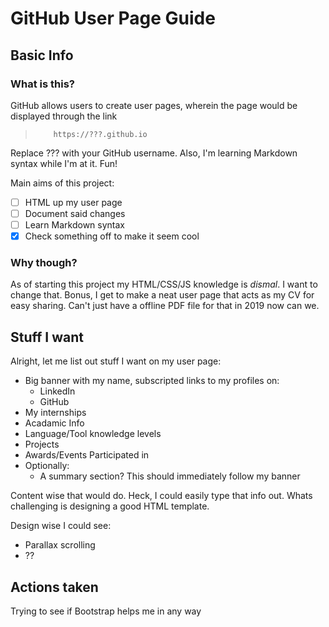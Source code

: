 # GitHub User Page Guide
## Basic Info
### What is this?

GitHub allows users to create user pages, wherein the page would be displayed through the link 
>         https://???.github.io 
Replace ??? with your GitHub username.
Also, I'm learning Markdown syntax while I'm at it. Fun!

Main aims of this project:
- [ ] HTML up my user page
- [ ] Document said changes
- [ ] Learn Markdown syntax
- [x] Check something off to make it seem cool

### Why though?

As of starting this project my HTML/CSS/JS knowledge is *dismal*. I want to change that.
Bonus, I get to make a neat user page that acts as my CV for easy sharing. Can't just have a offline PDF file for that in 2019 now can we.

## Stuff I want

Alright, let me list out stuff I want on my user page:

- Big banner with my name, subscripted links to my profiles on:
  - LinkedIn
  - GitHub
- My internships
- Acadamic Info
- Language/Tool knowledge levels
- Projects
- Awards/Events Participated in
- Optionally:
  - A summary section? This should immediately follow my banner

 Content wise that would do. Heck, I could easily type that info out. Whats challenging is designing a good HTML template.

 Design wise I could see:
 - Parallax scrolling
 - ??
 
 ## Actions taken
 
 Trying to see if Bootstrap helps me in any way

 

